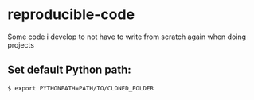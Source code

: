 # reproducible-code
Some code i develop to not have to write from scratch again when doing projects

## Set default Python path:
```
$ export PYTHONPATH=PATH/TO/CLONED_FOLDER
```
